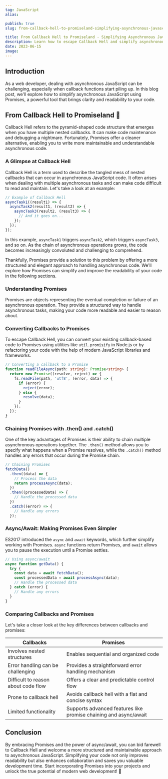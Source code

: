 ```yaml
---
tag: JavaScript
alias:

publish: true
slug: from-callback-hell-to-promiseland-simplifying-asynchronous-javascript

title: From Callback Hell to Promiseland - Simplifying Asynchronous JavaScript 👩‍💻
description: Learn how to escape Callback Hell and simplify asynchronous JavaScript using Promises. Say goodbye to complex nested callbacks and hello to cleaner, more maintainable code.
date: 2023-06-15
image:
---
```


## Introduction
As a web developer, dealing with asynchronous JavaScript can be challenging, especially when callback functions start piling up. In this blog post, we'll explore how to simplify asynchronous JavaScript using Promises, a powerful tool that brings clarity and readability to your code.

## From Callback Hell to Promiseland 🌈

Callback Hell refers to the pyramid-shaped code structure that emerges when you have multiple nested callbacks. It can make code maintenance and debugging a nightmare. Fortunately, Promises offer a cleaner alternative, enabling you to write more maintainable and understandable asynchronous code.

### A Glimpse at Callback Hell

Callback Hell is a term used to describe the tangled mess of nested callbacks that can occur in asynchronous JavaScript code. It often arises when dealing with multiple asynchronous tasks and can make code difficult to read and maintain. Let's take a look at an example:

```typescript
// Example of Callback Hell
asyncTask1((result1) => {
  asyncTask2(result1, (result2) => {
    asyncTask3(result2, (result3) => {
      // And it goes on...
    });
  });
});
```

In this example, `asyncTask1` triggers `asyncTask2`, which triggers `asyncTask3`, and so on. As the chain of asynchronous operations grows, the code becomes increasingly convoluted and challenging to comprehend.

Thankfully, Promises provide a solution to this problem by offering a more structured and elegant approach to handling asynchronous code. We'll explore how Promises can simplify and improve the readability of your code in the following sections.

### Understanding Promises
Promises are objects representing the eventual completion or failure of an asynchronous operation. They provide a structured way to handle asynchronous tasks, making your code more readable and easier to reason about.

### Converting Callbacks to Promises 
To escape Callback Hell, you can convert your existing callback-based code to Promises using utilities like `util.promisify` in Node.js or by refactoring your code with the help of modern JavaScript libraries and frameworks.

```typescript
// Converting a callback to a Promise
function readFileAsync(path: string): Promise<string> {
  return new Promise((resolve, reject) => {
    fs.readFile(path, 'utf8', (error, data) => {
      if (error) {
        reject(error);
      } else {
        resolve(data);
      }
    });
  });
}
```

### Chaining Promises with .then() and .catch()
One of the key advantages of Promises is their ability to chain multiple asynchronous operations together. The `.then()` method allows you to specify what happens when a Promise resolves, while the `.catch()` method handles any errors that occur during the Promise chain.

```typescript
// Chaining Promises
fetchData()
  .then((data) => {
    // Process the data
    return processAsync(data);
  })
  .then((processedData) => {
    // Handle the processed data
  })
  .catch((error) => {
    // Handle any errors
  });
```

### Async/Await: Making Promises Even Simpler
ES2017 introduced the `async` and `await` keywords, which further simplify working with Promises. `async` functions return Promises, and `await` allows you to pause the execution until a Promise settles.

```typescript
// Using async/await
async function getData() {
  try {
    const data = await fetchData();
    const processedData = await processAsync(data);
    // Handle the processed data
  } catch (error) {
    // Handle any errors
  }
}
```

### Comparing Callbacks and Promises

Let's take a closer look at the key differences between callbacks and promises:

| Callbacks | Promises |
| --- | --- |
| Involves nested structures | Enables sequential and organized code |
| Error handling can be challenging | Provides a straightforward error handling mechanism |
| Difficult to reason about code flow | Offers a clear and predictable control flow |
| Prone to callback hell | Avoids callback hell with a flat and concise syntax |
| Limited functionality | Supports advanced features like promise chaining and async/await |


## Conclusion
By embracing Promises and the power of async/await, you can bid farewell to Callback Hell and welcome a more structured and maintainable approach to asynchronous JavaScript. Simplifying your code not only improves readability but also enhances collaboration and saves you valuable development time. Start incorporating Promises into your projects and unlock the true potential of modern web development! 🚀




